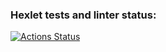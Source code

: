 ### Hexlet tests and linter status:
[![Actions Status](https://github.com/CalledByThe4ire/php-project-57/actions/workflows/hexlet-check.yml/badge.svg)](https://github.com/CalledByThe4ire/php-project-57/actions)